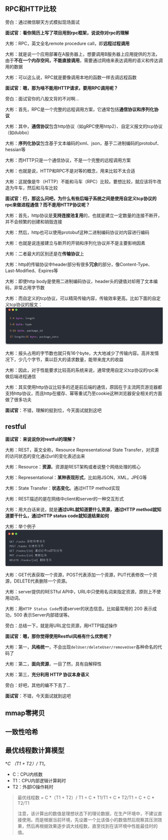## RPC和HTTP比较

旁白：通过微信聊天方式模拟现场面试

**面试官**：**看你简历上写了项目用到rpc框架，说说你对rpc的理解**

大彬：RPC，英文全名remote procedure call，即**远程过程调用**

大彬：就是说一个应用部署在A服务器上，想要调用B服务器上应用提供的方法，由于**不在一个内存空间，不能直接调用**，需要通过网络来表达调用的语义和传达调用的数据

大彬：可以这么说，RPC就是要像调用本地的函数一样去调远程函数

**面试官**：**嗯，那为啥不能用HTTP请求，要用RPC调用呢？**

旁白：面试官你的八股文背的不对啊...

大彬：首先，RPC是一个完整的远程调用方案，它通常包括**通信协议和序列化协议**

大彬：其中，**通信协议**包含http协议（如gRPC使用http2）、自定义报文的tcp协议（如dubbo）

大彬：**序列化协议**包含基于文本编码的xml、json，基于二进制编码的protobuf、hessian等

大彬：而HTTP只是一个通信协议，不是一个完整的远程调用方案

大彬：也就是说，HTTP和RPC不是对等的概念，用来比较不太合适

大彬：这就像是牛（HTTP）不能和马车（RPC）比较。要想比较，就应该将牛改造为牛车，然后和马车比较

**面试官**：**行，那这么问吧，为什么有些后端子系统之间是使用自定义tcp协议的rpc来做进程通信？而不是用HTTP协议呢？**

大彬：首先，http协议是**支持连接池复用**的，也就是建立一定数量的连接不断开，并不会频繁的创建和销毁连接

大彬：然后，http也可以使用protobuf这种二进制编码协议对内容进行编码

大彬：也就是说连接建立与断开的开销和序列化协议并不是主要影响因素

大彬：二者最大的区别还是在**传输协议**上

大彬：http的传输协议中header部分有很多**冗余**的部分，像Content-Type、Last-Modified、Expires等

大彬：即使http body是使用二进制编码协议，header头的键值对却用了文本编码，非常占用字节数

大彬：而自定义的tcp协议，可以精简传输内容，传输效率更高。比如下面的自定义tcp协议的报文：![image-20220414141416231](零散知识点.assets/image-20220414141416231.png)

大彬：报头占用的字节数也就只有16个byte，大大地减少了传输内容。高并发情况下，少几个字节，乘以巨大的请求数量，能带来庞大的收益

大彬：因此，对于性能要求比较高的系统来说，通常使用自定义tcp协议的rpc来做后端进程通信

大彬：其实使用http协议比较多的还是前后端的通信，原因在于主流网页游览器都支持http协议，而且http在缓存、幂等重试乃至cookie这种浏览器安全相关的方面做了很多功夫

**面试官**：不错，理解的挺到位，今天面试就到这吧

## restful

**面试官**：**来说说你对restful的理解？**

大彬：REST，英文全称，Resource Representational State Transfer，对资源的访问状态的变化通过url的变化表述出来

大彬：Resource：**资源**。资源是REST架构或者说整个网络处理的核心

大彬：Representational：**某种表现形式**，比如用JSON，XML，JPEG等

大彬：State Transfer：**状态变化**。通过HTTP method实现

大彬：REST描述的是在网络中client和server的一种交互形式

大彬：用大白话来说，就是**通过URL就知道要什么资源，通过HTTP method就知道要干什么，通过HTTP status code就知道结果如何**

大彬：举个例子![image-20220414141536295](零散知识点.assets/image-20220414141536295.png)

大彬：GET代表获取一个资源，POST代表添加一个资源，PUT代表修改一个资源，DELETE代表删除一个资源。

大彬：server提供的RESTful API中，URL中只使用名词来指定资源，原则上不使用动词。

大彬：用`HTTP Status Code`传递server的状态信息。比如最常用的 200 表示成功，500 表示Server内部错误等。

旁白：总结一下，就是用URL定位资源，用HTTP描述操作

**面试官**：**嗯，那你觉得使用Restful风格有什么优势呢？**

大彬：第一，**风格统一**，不会出现`delUser/deleteUser/removeUser`各种命名的代码了

大彬：第二，**面向资源**，一目了然，具有自解释性

大彬：第三，**充分利用 HTTP 协议本身语义**

旁白：好吧，其他的编不下去了...

**面试官**：不错，今天面试就到这吧

## mmap零拷贝

## 一致性哈希

## 最优线程数计算模型

**C *（T1 + T2）/ T1**。

- C：CPU内核数
- T1：CPU内部逻辑计算耗时
- T2：外部IO操作耗时

> 最优线程数 = C *（T1 + T2）/ T1 = C * T1/T1 + C * T2/T1 = C + C * T2/T1
>
> 注意，该计算出的数值是理想状态下的理论数据，在生产环境中，不建议直接使用。而是根据当前环境，先设置一个比该值小的数值然后观察其压测效果，然后再根据效果逐步调大线程数，直至找到在该环境中性能最佳时的值。